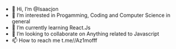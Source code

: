 - 👋 Hi, I’m @Isaacjon
- 👀 I’m interested in Progamming, Coding and Computer Science in general
- 🌱 I’m currently learning React.Js
- 💞️ I’m looking to collaborate on Anything related to Javascript
- 📫 How to reach me t.me//Az1mofff

<!---
Isaacjon/Isaacjon is a ✨ special ✨ repository because its `README.md` (this file) appears on your GitHub profile.
You can click the Preview link to take a look at your changes.
--->
